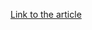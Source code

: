[Link to the article](https://docs.microsoft.com/windows/security/threat-protection/auditing/event-4697)

